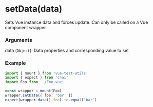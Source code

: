 # setData(data)

Sets Vue instance data and forces update. Can only be called on a Vue component wrapper

### Arguments

data (`Object`): Data properties and corresponding value to set

### Example

```js
import { mount } from 'vue-test-utils'
import { expect } from 'chai'
import Foo from './Foo.vue'

const wrapper = mount(Foo)
wrapper.setData({ foo: 'bar' })
expect(wrapper.data().foo).to.equal('bar')
```
